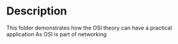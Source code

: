 # Description

This folder demonstrates how the OSI theory can have a practical application
As OSI is part of networking
